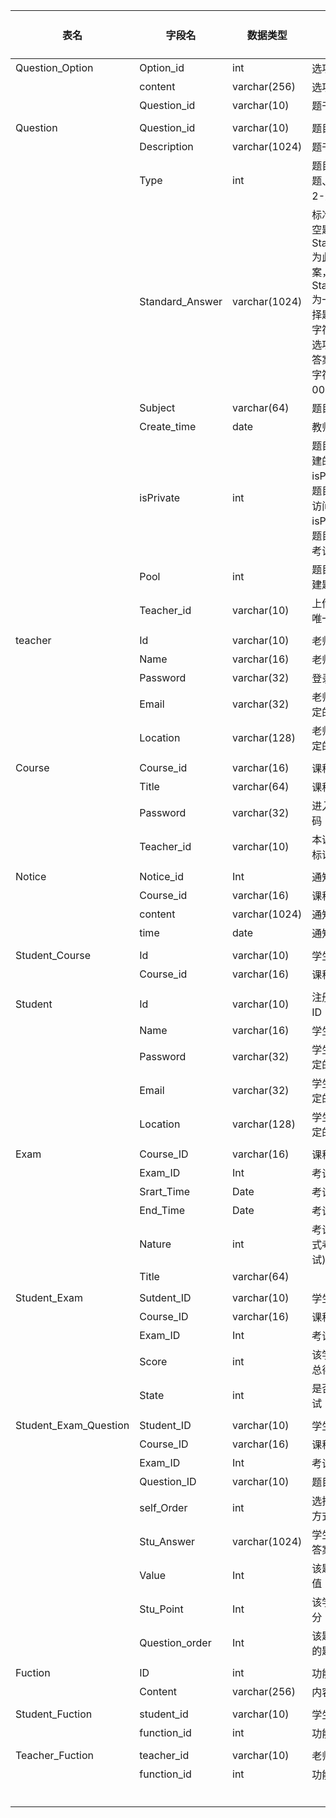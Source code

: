 

| 表名                  | 字段名          | 数据类型      | 字段说明                                                     | 备注(说明 PK,FK) |
| --------------------- | --------------- | ------------- | ------------------------------------------------------------ | :--------------- |
| Question_Option       | Option_id       | int           | 选项的唯一标识符                                             | PK               |
|                       | content         | varchar(256)  | 选项的内容                                                   |                  |
|                       | Question_id     | varchar(10)   | 题干的标识符                                                 | PK FK            |
|                       |                 |               |                                                              |                  |
| Question              | Question_id     | varchar(10)   | 题目的标识符                                                 | PK               |
|                       | Description     | varchar(1024) | 题干                                                         |                  |
|                       | Type            | int           | 题目类型（0-选择题、1-填空题、2-大题）                       |                  |
|                       | Standard_Answer | varchar(1024) | 标准答案（对于填空题和大题，Standard_Answer 为此题的实际答案，对于选择题，Standard_Answer 为一串能够表现选择题答案的二进制字符串，例如题目选项有 ABCDEF，答案为 CD，则此字符串为 00110000） |                  |
|                       | Subject         | varchar(64)   | 题目附属学科名                                               |                  |
|                       | Create_time     | date          | 教师上传题目日期                                             |                  |
|                       | isPrivate       | int           | 题目是否为教师创建的私人题库（即 isPrivate 为 0 的题目可供模拟考试访问，而 isPrivate 为 1 的题目仅可以供正式考试访问） |                  |
|                       | Pool            | int           | 题目所属的教师创建题库编号                                   |                  |
|                       | Teacher_id      | varchar(10)   | 上传此题目的教师唯一标识                                     | FK               |
|                       |                 |               |                                                              |                  |
| teacher               | Id              | varchar(10)   | 老师的唯一标识符                                             | PK               |
|                       | Name            | varchar(16)   | 老师的名字                                                   |                  |
|                       | Password        | varchar(32)   | 登录注册的密码                                               |                  |
|                       | Email           | varchar(32)   | 老师注册时自己设定的邮箱                                     |                  |
|                       | Location        | varchar(128)  | 老师注册时自己设定的住址                                     |                  |
|                       |                 |               |                                                              |                  |
| Course                | Course_id       | varchar(16)   | 课程的唯一标识符                                             | PK               |
|                       | Title           | varchar(64)   | 课程名称                                                     |                  |
|                       | Password        | varchar(32)   | 进入课程需要的密码                                           |                  |
|                       | Teacher_id      | varchar(10)   | 本课程老师的唯一标识符                                       | FK               |
|                       |                 |               |                                                              |                  |
| Notice                | Notice_id       | Int           | 通知的唯一标识符                                             | PK               |
|                       | Course_id       | varchar(16)   | 课程的唯一标识符                                             | PK FK            |
|                       | content         | varchar(1024) | 通知的内容                                                   |                  |
|                       | time            | date          | 通知发布的时间                                               |                  |
|                       |                 |               |                                                              |                  |
| Student_Course        | Id              | varchar(10)   | 学生的唯一标识符                                             | PK FK            |
|                       | Course_id       | varchar(16)   | 课程的唯一标识符                                             | PK FK            |
|                       |                 |               |                                                              |                  |
| Student               | Id              | varchar(10)   | 注册时系统分配的 ID（七位数）                                | PK               |
|                       | Name            | varchar(16)   | 学生真实姓名                                                 |                  |
|                       | Password        | varchar(32)   | 学生注册时自己设定的密码                                     |                  |
|                       | Email           | varchar(32)   | 学生注册时自己设定的邮箱                                     |                  |
|                       | Location        | varchar(128)  | 学生注册时自己设定的住址                                     |                  |
|                       |                 |               |                                                              |                  |
| Exam                  | Course_ID       | varchar(16)   | 课程的编号                                                   | PK FK            |
|                       | Exam_ID         | Int           | 考试的编号                                                   | PK               |
|                       | Srart_Time      | Date          | 考试的开始时间                                               |                  |
|                       | End_Time        | Date          | 考试的结束时间                                               |                  |
|                       | Nature          | int           | 考试的性质(1-正式考试 0-模拟考试)                            |                  |
|                       | Title           | varchar(64)   |                                                              |                  |
|                       |                 |               |                                                              |                  |
| Student_Exam          | Sutdent_ID      | varchar(10)   | 学生的 ID                                                    | PK FK            |
|                       | Course_ID       | varchar(16)   | 课程编号                                                     | PK FK            |
|                       | Exam_ID         | Int           | 考试编号                                                     | PK FK            |
|                       | Score           | int           | 该学生该次考试的总得分                                       |                  |
|                       | State           | int           | 是否参加了该次考试                                           |                  |
|                       |                 |               |                                                              |                  |
| Student_Exam_Question | Student_ID      | varchar(10)   | 学生的 ID                                                    | PK FK            |
|                       | Course_ID       | varchar(16)   | 课程编号                                                     | PK FK            |
|                       | Exam_ID         | Int           | 考试编号                                                     | PK FK            |
|                       | Question_ID     | varchar(10)   | 题目编号                                                     | PK FK            |
|                       | self_Order      | int           | 选择题选项的打乱方式                                         |                  |
|                       | Stu_Answer      | varchar(1024) | 学生对该题作出的答案                                         |                  |
|                       | Value           | Int           | 该题在试卷中的分值                                           |                  |
|                       | Stu_Point       | Int           | 该学生这道题的得分                                           |                  |
|                       | Question_order  | Int           | 该题在该份试卷中的题号(顺序)                                 |                  |
|                       |                 |               |                                                              |                  |
| Fuction               | ID              | int           | 功能编号                                                     | PK               |
|                       | Content         | varchar(256)  | 内容描述                                                     |                  |
|                       |                 |               |                                                              |                  |
| Student_Fuction       | student_id      | varchar(10)   | 学生学号                                                     | PK FK            |
|                       | function_id     | int           | 功能编号                                                     | PK FK            |
|                       |                 |               |                                                              |                  |
| Teacher_Fuction       | teacher_id      | varchar(10)   | 老师编号                                                     | PK FK            |
|                       | function_id     | int           | 功能编号                                                     | PK FK            |
|                       |                 |               |                                                              |                  |
|                       |                 |               |                                                              |                  |
|                       |                 |               |                                                              |                  |
|                       |                 |               |                                                              |                  |
|                       |                 |               |                                                              |                  |
|                       |                 |               |                                                              |                  |